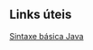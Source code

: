 ## Links úteis

[Sintaxe básica Java](https://glysns.gitbook.io/java-basico/sintaxe/anatomia-das-classes)

